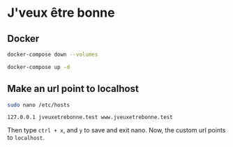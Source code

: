# J'veux être bonne

## Docker

```bash
docker-compose down --volumes
```

```bash
docker-compose up -d
```

## Make an url point to localhost

```bash
sudo nano /etc/hosts
```

```
127.0.0.1 jveuxetrebonne.test www.jveuxetrebonne.test
```

Then type `ctrl + x`, and `y` to save and exit nano. Now, the custom url points to `localhost`.

